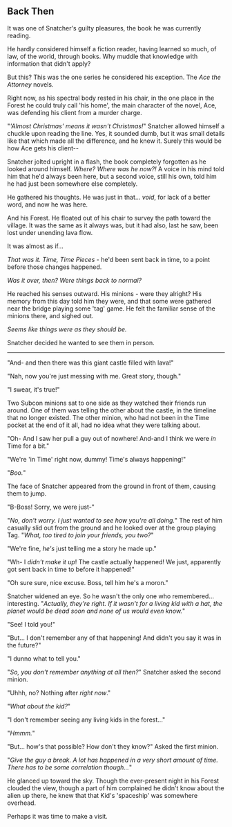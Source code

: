 ## Back Then

It was one of Snatcher's guilty pleasures, the book he was currently reading.

He hardly considered himself a fiction reader, having learned so much, of law, of the world, through books. Why muddle that knowledge with information that didn't apply?

But this? This was the one series he considered his exception. The *Ace the Attorney* novels.

Right now, as his spectral body rested in his chair, in the one place in the Forest he could truly call 'his home', the main character of the novel, Ace, was defending his client from a murder charge.

"*'Almost Christmas' means it wasn't Christmas!*" Snatcher allowed himself a chuckle upon reading the line. Yes, it sounded dumb, but it was small details like that which made all the difference, and he knew it. Surely this would be how Ace gets his client--

Snatcher jolted upright in a flash, the book completely forgotten as he looked around himself. *Where? Where was he now?!* A voice in his mind told him that he'd always been here, but a second voice, still his own, told him he had just been somewhere else completely.

He gathered his thoughts. He was just in that... *void*, for lack of a better word, and now he was here. 

And his Forest. He floated out of his chair to survey the path toward the village. It was the same as it always was, but it had also, last he saw, been lost under unending lava flow.

It was almost as if...

*That was it. Time, Time Pieces* - he'd been sent back in time, to a point before those changes happened.

*Was it over, then? Were things back to normal?*

He reached his senses outward. His minions - were they alright? His memory from this day told him they were, and that some were gathered near the bridge playing some 'tag' game. He felt the familiar sense of the minions there, and sighed out.

*Seems like things were as they should be.*

Snatcher decided he wanted to see them in person.

----

"And- and then there was this giant castle filled with lava!"

"Nah, now you're just messing with me. Great story, though."

"I swear, it's true!"

Two Subcon minions sat to one side as they watched their friends run around. One of them was telling the other about the castle, in the timeline that no longer existed. The other minion, who had not been in the Time pocket at the end of it all, had no idea what they were talking about.

"Oh- And I saw her pull a guy out of nowhere! And-and I think we were *in* Time for a bit."

"We're 'in Time' right now, dummy! Time's always happening!"

"*Boo.*"

The face of Snatcher appeared from the ground in front of them, causing them to jump.

"B-Boss! Sorry, we were just-"

"*No, don't worry. I just wanted to see how you're all doing.*" The rest of him casually slid out from the ground and he looked over at the group playing Tag. "*What, too tired to join your friends, you two?*"

"We're fine, *he's* just telling me a story he made up."

"Wh- I *didn't make it up*! The castle actually happened! We just, apparently got sent back in time to before it happened!"

"Oh sure sure, nice excuse. Boss, tell him he's a moron."

Snatcher widened an eye. So he wasn't the only one who remembered... interesting. "*Actually, they're right. If it wasn't for a living kid with a hat, the planet would be dead soon and none of us would even know.*"

"See! I told you!"

"But... I don't remember any of that happening! And didn't you say it was in the future?"

"I dunno what to tell you."

"*So, you don't remember anything at all then?*" Snatcher asked the second minion.

"Uhhh, no? Nothing after *right now*."

"*What about the kid?*"

"I don't remember seeing any living kids in the forest..."

"*Hmmm.*"

"But... how's that possible? How don't they know?" Asked the first minion.

"*Give the guy a break. A lot has happened in a very short amount of time. There has to be some correlation though...*"

He glanced up toward the sky. Though the ever-present night in his Forest clouded the view, though a part of him complained he didn't know about the alien up there, he knew that that Kid's 'spaceship' was somewhere overhead. 

Perhaps it was time to make a visit.